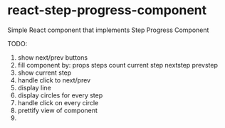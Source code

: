 # react-step-progress-component
Simple React component that implements Step Progress Component


TODO:
1. show next/prev buttons
2. fill component by:
    props
        steps count
        current step
        nextstep
        prevstep
3. show current step
4. handle click to next/prev
5. display line
6. display circles for every step
7. handle click on every circle
8. prettify view of component
9.  
